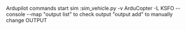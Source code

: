 Ardupilot commands
start sim :sim_vehicle.py -v ArduCopter -L KSFO --console --map
"output list" to check output
"output add" to manually change OUTPUT

